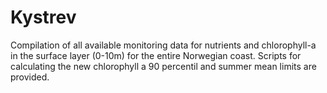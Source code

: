 # Kystrev
Compilation of all available monitoring data for nutrients and chlorophyll-a in the surface layer (0-10m) for the entire Norwegian coast.
Scripts for calculating the new chlorophyll a 90 percentil and summer mean limits are provided.
